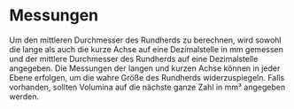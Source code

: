 # Messungen

Um den mittleren Durchmesser des Rundherds zu berechnen, wird sowohl die lange als auch die kurze Achse auf eine Dezimalstelle in mm gemessen und der mittlere Durchmesser des Rundherds auf eine Dezimalstelle angegeben. Die Messungen der langen und kurzen Achse können in jeder Ebene erfolgen, um die wahre Größe des Rundherds widerzuspiegeln. Falls vorhanden, sollten Volumina auf die nächste ganze Zahl in mm³ angegeben werden.
